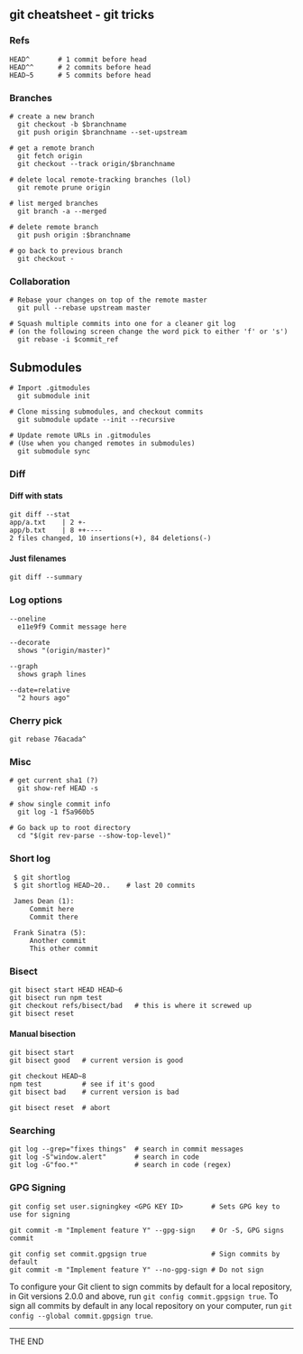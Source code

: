 ## git cheatsheet - git tricks

### Refs

    HEAD^       # 1 commit before head
    HEAD^^      # 2 commits before head
    HEAD~5      # 5 commits before head

### Branches

    # create a new branch
      git checkout -b $branchname
      git push origin $branchname --set-upstream

    # get a remote branch
      git fetch origin
      git checkout --track origin/$branchname

    # delete local remote-tracking branches (lol)
      git remote prune origin

    # list merged branches
      git branch -a --merged

    # delete remote branch
      git push origin :$branchname

    # go back to previous branch
      git checkout -

### Collaboration

    # Rebase your changes on top of the remote master
      git pull --rebase upstream master

    # Squash multiple commits into one for a cleaner git log
    # (on the following screen change the word pick to either 'f' or 's')
      git rebase -i $commit_ref

Submodules
----------

    # Import .gitmodules
      git submodule init

    # Clone missing submodules, and checkout commits
      git submodule update --init --recursive

    # Update remote URLs in .gitmodules
    # (Use when you changed remotes in submodules)
      git submodule sync

### Diff

#### Diff with stats

    git diff --stat
    app/a.txt    | 2 +-
    app/b.txt    | 8 ++----
    2 files changed, 10 insertions(+), 84 deletions(-)

#### Just filenames

    git diff --summary

### Log options

    --oneline
      e11e9f9 Commit message here

    --decorate
      shows "(origin/master)"

    --graph
      shows graph lines

    --date=relative
      "2 hours ago"

### Cherry pick

    git rebase 76acada^

### Misc

    # get current sha1 (?)
      git show-ref HEAD -s

    # show single commit info
      git log -1 f5a960b5

    # Go back up to root directory
      cd "$(git rev-parse --show-top-level)"

### Short log

     $ git shortlog
     $ git shortlog HEAD~20..    # last 20 commits

     James Dean (1):
         Commit here
         Commit there

     Frank Sinatra (5):
         Another commit
         This other commit

### Bisect

    git bisect start HEAD HEAD~6
    git bisect run npm test
    git checkout refs/bisect/bad   # this is where it screwed up
    git bisect reset

#### Manual bisection

    git bisect start
    git bisect good   # current version is good

    git checkout HEAD~8
    npm test          # see if it's good
    git bisect bad    # current version is bad

    git bisect reset  # abort

### Searching

    git log --grep="fixes things"  # search in commit messages
    git log -S"window.alert"       # search in code
    git log -G"foo.*"              # search in code (regex)

### GPG Signing

    git config set user.signingkey <GPG KEY ID>       # Sets GPG key to use for signing

    git commit -m "Implement feature Y" --gpg-sign    # Or -S, GPG signs commit

    git config set commit.gpgsign true                # Sign commits by default
    git commit -m "Implement feature Y" --no-gpg-sign # Do not sign


To configure your Git client to sign commits by default for a local
repository, in Git versions 2.0.0 and above, run `git config commit.gpgsign
true`. To sign all commits by default in any local repository on your computer,
run `git config --global commit.gpgsign true`.

---

THE END
